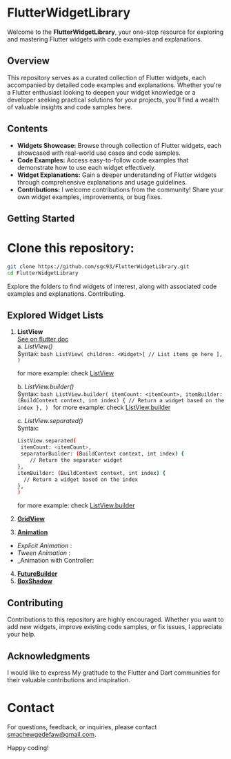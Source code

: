 # FlutterWidgetLibrary

Welcome to the **FlutterWidgetLibrary**, your one-stop resource for exploring and mastering Flutter widgets with code examples and explanations.

## Overview

This repository serves as a curated collection of Flutter widgets, each accompanied by detailed code examples and explanations. Whether you're a Flutter enthusiast looking to deepen your widget knowledge or a developer seeking practical solutions for your projects, you'll find a wealth of valuable insights and code samples here.

## Contents

- **Widgets Showcase:** Browse through collection of Flutter widgets, each showcased with real-world use cases and code samples.
- **Code Examples:** Access easy-to-follow code examples that demonstrate how to use each widget effectively.
- **Widget Explanations:** Gain a deeper understanding of Flutter widgets through comprehensive explanations and usage guidelines.
- **Contributions:** I welcome contributions from the community! Share your own widget examples, improvements, or bug fixes.

## Getting Started

# Clone this repository:

```bash
git clone https://github.com/sgc93/FlutterWidgetLibrary.git
cd FlutterWidgetLibrary
```

Explore the folders to find widgets of interest, along with associated code examples and explanations.
Contributing.

## Explored Widget Lists

1. **ListView** <br>
   [See on flutter doc](https://api.flutter.dev/flutter/widgets/ListView-class.html)<br>
   a. _ListView()_ <br>
   Syntax:
   `bash
ListView(
   children: <Widget>[
      // List items go here
   ],
)
`

   for more example: check [ListView](https://github.com/sgc93/Flutter-Widget-Library/blob/main/lib/widgets/listView/list_view.dart)

   b. _ListView.builder()_ <br>
   Syntax:
   `bash
ListView.builder(
  itemCount: <itemCount>,
  itemBuilder: (BuildContext context, int index) {
    // Return a widget based on the index
  },
)
`
   for more example: check [ListView.builder](https://github.com/sgc93/Flutter-Widget-Library/blob/main/lib/widgets/listView/img_list_builder.dart)

   c. _ListView.separated()_ <br>
   Syntax:

   ```bash
   ListView.separated(
    itemCount: <itemCount>,
    separatorBuilder: (BuildContext context, int index) {
       // Return the separator widget
   },
   itemBuilder: (BuildContext context, int index) {
     // Return a widget based on the index
   },
   )
   ```

   for more example: check [ListView.builder](https://github.com/sgc93/Flutter-Widget-Library/blob/main/lib/widgets/listView/list_view_separated.dart)

2. **[GridView](https://github.com/sgc93/Flutter-Widget-Library/blob/main/lib/widgets/gridView)**
3. **[Animation](https://github.com/sgc93/Flutter-Widget-Library/blob/main/lib/widgets/animation)**

- _Explicit Animation_ :
- _Tween Animation_ :
- \_Animation with Controller:

4. **[FutureBuilder](https://github.com/sgc93/Flutter-Widget-Library/blob/main/lib/widgets/future_builder.dart)**
5. **[BoxShadow](https://github.com/sgc93/Flutter-Widget-Library/blob/main/lib/widgets/box_shadow.dart)**

## Contributing

Contributions to this repository are highly encouraged. Whether you want to add new widgets, improve existing code samples, or fix issues, I appreciate your help.

## Acknowledgments

I would like to express My gratitude to the Flutter and Dart communities for their valuable contributions and inspiration.

# Contact

For questions, feedback, or inquiries, please contact smachewgedefaw@gmail.com.

Happy coding!

```

```
